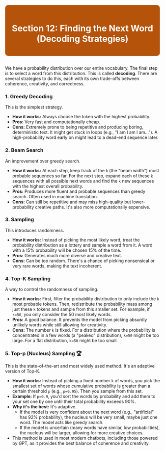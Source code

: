 <div style="background-color:#B45309; padding:20px; border-radius:10px; color:white;">
  <h1 align="center">Section 12: Finding the Next Word (Decoding Strategies)</h1>
</div>
<br>

We have a probability distribution over our entire vocabulary. The final step is to select a word from this distribution. This is called **decoding**. There are several strategies to do this, each with its own trade-offs between coherence, creativity, and correctness.

### 1. Greedy Decoding
This is the simplest strategy.
* **How it works:** Always choose the token with the highest probability.
* **Pros:** Very fast and computationally cheap.
* **Cons:** Extremely prone to being repetitive and producing boring, deterministic text. It might get stuck in loops (e.g., "I am I am I am..."). A high-probability word early on might lead to a dead-end sequence later.

### 2. Beam Search
An improvement over greedy search.
* **How it works:** At each step, keep track of the `k` (the "beam width") most probable sequences so far. For the next step, expand each of these `k` sequences with all possible next words and find the `k` new sequences with the highest overall probability.
* **Pros:** Produces more fluent and probable sequences than greedy search. Often used in machine translation.
* **Cons:** Can still be repetitive and may miss high-quality but lower-probability creative paths. It's also more computationally expensive.

### 3. Sampling
This introduces randomness.
* **How it works:** Instead of picking the most likely word, treat the probability distribution as a lottery and sample a word from it. A word with a 15% probability will be chosen 15% of the time.
* **Pros:** Generates much more diverse and creative text.
* **Cons:** Can be too random. There's a chance of picking nonsensical or very rare words, making the text incoherent.

### 4. Top-K Sampling
A way to control the randomness of sampling.
* **How it works:** First, filter the probability distribution to only include the `k` most probable tokens. Then, redistribute the probability mass among just these `k` tokens and sample from this smaller set. For example, if `k=50`, you only consider the 50 most likely words.
* **Pros:** A good balance. It prevents the model from picking absurdly unlikely words while still allowing for creativity.
* **Cons:** The number `k` is fixed. For a distribution where the probability is concentrated in a few words (a "peaked" distribution), `k=50` might be too large. For a flat distribution, `k=50` might be too small.

### 5. Top-p (Nucleus) Sampling 🏆
This is the state-of-the-art and most widely used method. It's an adaptive version of Top-K.
* **How it works:** Instead of picking a fixed number `k` of words, you pick the smallest set of words whose cumulative probability is greater than a certain threshold `p` (e.g., `p=0.95`). Then you sample from this set.
* **Example:** If `p=0.9`, you'd sort the words by probability and add them to your set one by one until their total probability exceeds 90%.
* **Why it's the best:** It's adaptive.
    * If the model is very confident about the next word (e.g., "artificial" has 92% probability), the nucleus will be very small, maybe just one word. The model acts like greedy search.
    * If the model is uncertain (many words have similar, low probabilities), the nucleus will be larger, allowing for more creative choices.
* This method is used in most modern chatbots, including those powered by GPT, as it provides the best balance of coherence and creativity.